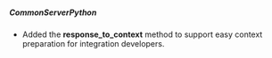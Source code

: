 ##### CommonServerPython
- Added the **response_to_context** method to support easy context preparation for integration developers.